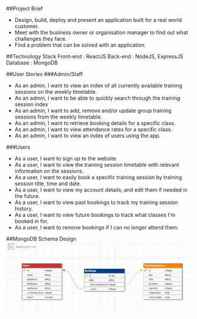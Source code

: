 ##Project Brief
- Design, build, deploy and present an application built for a real world customer.
- Meet with the business owner or organisation manager to find out what challenges they face.
- Find a problem that can be solved with an application.

##Technology Stack
Front-end : ReactJS
Back-end : NodeJS, ExpressJS
Database : MongoDB

##User Stories
###Admin/Staff
- As an admin, I want to view an index of all currently available training sessions on the weekly timetable.
- As an admin, I want to be able to quickly search through the training session index
- As an admin, I want to add, remove and/or update group training sessions from the weekly timetable.
- As an admin, I want to retrieve booking details for a specific class.
- As an admin, I want to view attendance rates for a specific class.
- As an admin, I want to view an index of users using the app.

###Users
- As a user, I want to sign up to the website.
- As a user, I want to view the training session timetable with relevant information on the sessions.
- As a user, I want to easily book a specific training session by training session title, time and date.
- As a user, I want to view my account details, and edit them if needed in the future.
- As a user, I want to view past bookings to track my training session history.
- As a user, I want to view future bookings to track what classes I'm booked in for.
- As a user, I want to remove bookings if I can no longer attend them.

##MongoDB Schema Design
![MongoDB Schema](https://github.com/jonathanly/Files/blob/master/Athleta%2024:7/AthletaAppSchema.png)

